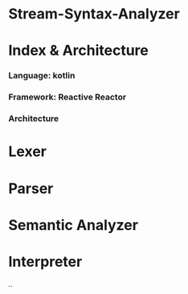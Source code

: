 # Stream-Syntax-Analyzer

# Index & Architecture
### Language: kotlin
### Framework: Reactive Reactor
### Architecture

# Lexer

# Parser

# Semantic Analyzer

# Interpreter
..
